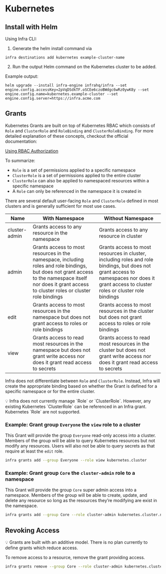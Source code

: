 # Kubernetes

## Install with Helm

Using Infra CLI:

1. Generate the helm install command via

```
infra destinations add kubernetes example-cluster-name
```

2. Run the output Helm command on the Kubernetes cluster to be added.

Example output:
```
helm upgrade --install infra-engine infrahq/infra --set engine.config.accessKey=2pVqDSdkTF.oSCEe6czoBWdgc6wRz0ywK8y --set engine.config.name=kubernetes.example-cluster --set engine.config.server=https://infra.acme.com
```

## Grants

Kubernetes Grants are built on top of Kubernetes RBAC which consists of `Role` and `ClusterRole` and `RoleBinding` and `ClusterRoleBinding`. For more detailed explanation of these concepts, checkout the official documentation:

[Using RBAC Authorization](https://kubernetes.io/docs/reference/access-authn-authz/rbac/)

To summarize:

- `Role` is a set of permissions applied to a specific namespace
- `ClusterRole` is a set of permissions applied to the entire cluster
- `ClusterRole` can also be applied to namespaced resources within a specific namespace
- A `Role` can only be referenced in the namespace it is created in

There are several default user-facing `Role` and `ClusterRole` defined in most clusters and is generally sufficient for most use cases.

| Name | With Namespace | Without Namespace |
| --- | --- | --- |
| cluster-admin | Grants access to any resource in the namespace | Grants access to any resource in cluster |
| admin | Grants access to most resources in the namespace, including roles and role bindings, but does not grant access to the namespace itself nor does it grant access to  cluster roles or cluster role bindings | Grants access to most resources in cluster, including roles and role bindings, but does not grant access to namespaces nor does it grant access to cluster roles or cluster role bindings |
| edit | Grants access to most resources in the namespace but does not grant access to roles or role bindings | Grants access to most resources in the cluster but does not grant access to roles or role bindings |
| view | Grants access to read most resources in the namespace but does not grant write access nor does it grant read access to secrets | Grants access to read most resources in the cluster but does not grant write access nor does it grant read access to secrets |

Infra does not differentiate between `Role` and `ClusterRole`. Instead, Infra will create the appropriate binding based on whether the Grant is defined for a specific namespace or for the entire cluster.

<aside>
💡 Infra does not currently manage `Role` or `ClusterRole`. However, any existing Kubernetes `ClusterRole` can be referenced in an Infra grant. Kubernetes `Role` are not supported.

</aside>

### Example: Grant group `Everyone` the `view` role to a cluster

This Grant will provide the group `Everyone` read-only access into a cluster. Members of the group will be able to query Kubernetes resources but not modify any resources. Users will also not be able to query secrets as that require at least the `edit` role.

```bash
infra grants add --group Everyone --role view kubernetes.cluster
```

### Example: Grant group `Core` the `cluster-admin` role to a namespace

This Grant will provide the group `Core` super admin access into a namespace. Members of the group will be able to create, update, and delete any resource so long as the resources they’re modifying are exist in the namespace.

```bash
infra grants add --group Core --role cluster-admin kubernetes.cluster.namespace
```

## Revoking Access

<aside>
💡 Grants are built with an additive model. There is no plan currently to define grants which reduce access.

</aside>

To remove access to a resource, remove the grant providing access.

```bash
infra grants remove --group Core --role cluster-admin kubernetes.cluster.namespace
```
